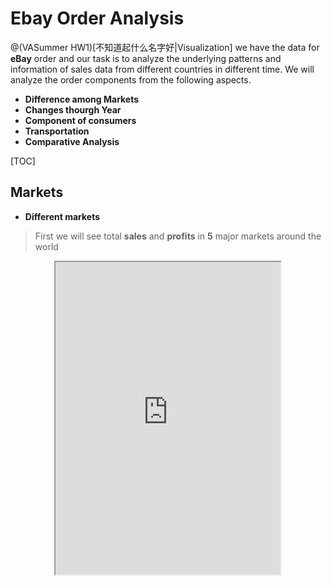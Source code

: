 # Ebay Order Analysis
@(VASummer HW1)[不知道起什么名字好|Visualization]
we have the data for **eBay** order and our task is to analyze the underlying patterns and information of sales data from different countries in different time. We will analyze the order components from the following aspects.
- **Difference among Markets**
- **Changes thourgh Year**
- **Component of consumers**
- **Transportation**
- **Comparative Analysis**

[TOC]
## Markets
- **Different markets**
> First  we will see total **sales** and **profits** in **5** major markets around the world

<div align=center><iframe height=500 width=360 src="http://ww4.sinaimg.cn/mw690/e75a115bgw1f3rrbzv1m8g209v0diqv7.gif">

- **Different markets**
> First  we will see total **sales** and **profits** in **5** major markets around the world

 - **Different markets**
> First  we will see total **sales** and **profits** in **5** major markets around the world

 - **Different markets**
> First  we will see total **sales** and **profits** in **5** major markets around the world

## Consumer Structure
<div align=center>![new](https://raw.githubusercontent.com/imaffe/SummerCourse/master/HW1/Picture/HW_1_Consumption_per_people.png)
## Transportation
- **Different markets**
> First  we will see total **sales** and **profits** in **5** major markets around the world

<div align=center>![new](https://raw.githubusercontent.com/imaffe/SummerCourse/master/HW1/Picture/HW_1_Transportation_cost.png)

## Comparative Analysis : China & America
### Transportation Cost
> First  we will see total **sales** and **profits** in **5** major markets around the world

<div align=center>![new](https://raw.githubusercontent.com/imaffe/SummerCourse/master/HW1/Picture/HW_1_1.png)

### Price 
> First  we will see total **sales** and **profits** in **5** major markets around the world

<div align=center>![new](https://raw.githubusercontent.com/imaffe/SummerCourse/master/HW1/Picture/HW_1_2.png)


## Conclusion



